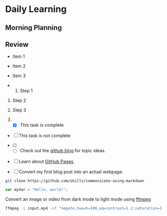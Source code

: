 # Daily Learning

## Morning Planning

## Review

- Item 1
- Item 2
- Item 3

- 1. Step 1
1. Step 2
1. Step 3

2. - [x] This task is complete
- [ ] This task is not complete

- [ ] - [ ] Check out the [github blog](https://github.blog/) for topic ideas.
- [ ] Learn about [GitHub Pages](https://skills.github.com/#first-day-on-github).
- [ ] Convert my first blog post into an actual webpage.


```bash
git clone https://github.com/skills/communicate-using-markdown
```

```js
var myVar = "Hello, world!";
```

Convert an image or video from dark mode to light mode using [ffmpeg](https://www.ffmpeg.org)

```bash
ffmpeg -i input.mp4 -vf "negate,hue=h=180,eq=contrast=1.2:saturation=1.1" output.mp4
```
